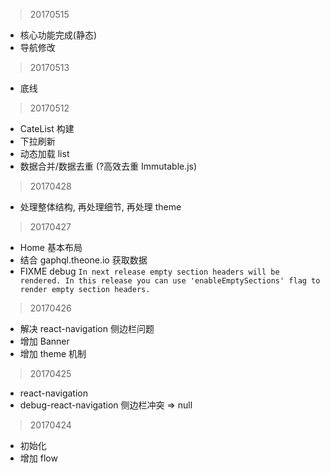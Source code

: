 > 20170515

* 核心功能完成(静态)
* 导航修改

> 20170513

* 底线

> 20170512

* CateList 构建
* 下拉刷新
* 动态加载 list
* 数据合并/数据去重 (?高效去重 Immutable.js)


> 20170428

* 处理整体结构, 再处理细节, 再处理 theme

> 20170427

* Home 基本布局
* 结合 gaphql.theone.io 获取数据
* FIXME debug `In next release empty section headers will be rendered. In this release you can use 'enableEmptySections' flag to render empty section headers.`

> 20170426

* 解决 react-navigation 侧边栏问题
* 增加 Banner
* 增加 theme 机制

> 20170425

* react-navigation
* debug-react-navigation 侧边栏冲突 => null

> 20170424

* 初始化
* 增加 flow
